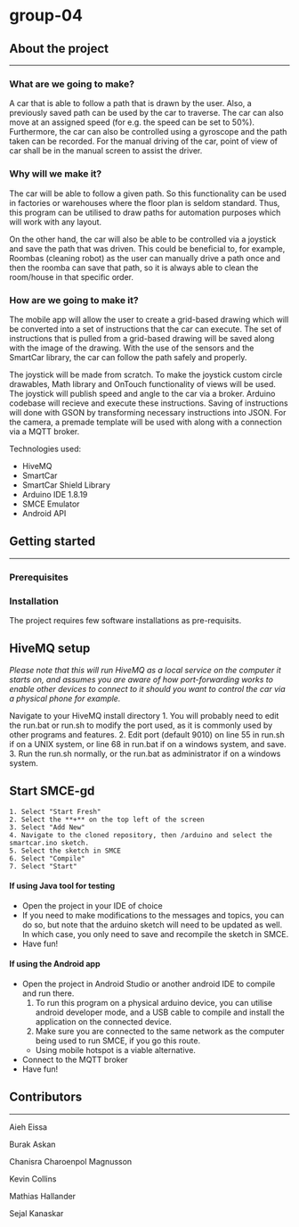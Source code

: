 # group-04

## About the project

---

### What are we going to make?

A car that is able to follow a path that is drawn by the user. Also, a previously saved path can be used by the car to traverse. 
The car can also move at an assigned speed (for e.g. the speed can be set to 50%). Furthermore, the 
car can also be controlled using a gyroscope and the path taken can be recorded. For the manual driving of the car, point of view
of car shall be in the manual screen to assist the driver.

### Why will we make it?

The car will be able to follow a given path. So this functionality can be used in factories or warehouses where the floor plan is seldom standard.
Thus, this program can be utilised to draw paths for automation purposes which will work with any layout.


On the other hand, the car will also be able to be controlled via a joystick and save the path that was driven.
This could be beneficial to, for example, Roombas (cleaning robot) as the user can manually drive a path once and 
then the roomba can save that path, so it is always able to clean the room/house in that specific order.

### How are we going to make it?

The mobile app will allow the user to create a grid-based drawing which will be converted into a set of instructions that the car can execute.
The set of instructions that is pulled from a grid-based drawing will be saved along with the image of the drawing.
With the use of the sensors and the SmartCar library, the car can follow the path safely and properly.

The joystick will be made from scratch. To make the joystick custom circle drawables, Math library and OnTouch functionality of views will be used.
The joystick will publish speed and angle to the car via a broker. Arduino codebase will recieve and execute these instructions.
Saving of instructions will done with GSON by transforming necessary instructions into JSON.
For the camera, a premade template will be used with along with a connection via a MQTT broker. 


Technologies used:

- HiveMQ
- SmartCar
- SmartCar Shield Library
- Arduino IDE 1.8.19
- SMCE Emulator
- Android API


## Getting started

---
### Prerequisites


### Installation

The project requires few software installations as pre-requisits.

## HiveMQ setup
*Please note that this will run HiveMQ as a local service on the computer it starts on, and assumes you are aware of how port-forwarding works to enable other devices to connect to it should you want to control the car via a physical phone for example.*

 Navigate to your HiveMQ install directory
    1. You will probably need to edit the run.bat or run.sh to modify the port used, as it is commonly used by other programs and features.
    2. Edit port (default 9010) on line 55 in run.sh if on a UNIX system, or line 68 in run.bat if on a windows system, and save.
    3. Run the run.sh normally, or the run.bat as administrator if on a windows system. 

## Start SMCE-gd
    1. Select "Start Fresh"
    2. Select the **+** on the top left of the screen
    3. Select "Add New"
    4. Navigate to the cloned repository, then /arduino and select the smartcar.ino sketch.
    5. Select the sketch in SMCE
    6. Select "Compile"
    7. Select "Start"

#### If using Java tool for testing

- Open the project in your IDE of choice
- If you need to make modifications to the messages and topics, you can do so, but note that the arduino sketch will need to be updated as well. In which case, you only need to save and recompile the sketch in SMCE.
- Have fun!

#### If using the Android app

- Open the project in Android Studio or another android IDE to compile and run there.
    1. To run this program on a physical arduino device, you can utilise android developer mode, and a USB cable to compile and install the application on the connected device.
    2. Make sure you are connected to the same network as the computer being used to run SMCE, if you go this route.
    * Using mobile hotspot is a viable alternative.
- Connect to the MQTT broker
- Have fun!


## Contributors

---

Aieh Eissa

Burak Askan

Chanisra Charoenpol Magnusson

Kevin Collins

Mathias Hallander

Sejal Kanaskar
